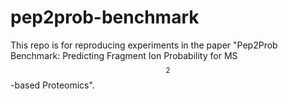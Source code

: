 # pep2prob-benchmark

This repo is for reproducing experiments in the paper "Pep2Prob Benchmark: Predicting Fragment Ion Probability for MS$$^2$$-based Proteomics".
